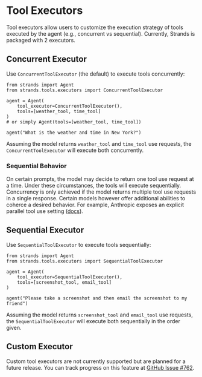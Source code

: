 # Tool Executors

Tool executors allow users to customize the execution strategy of tools executed by the agent (e.g., concurrent vs sequential). Currently, Strands is packaged with 2 executors.

## Concurrent Executor

Use `ConcurrentToolExecutor` (the default) to execute tools concurrently:

```
from strands import Agent
from strands.tools.executors import ConcurrentToolExecutor

agent = Agent(
    tool_executor=ConcurrentToolExecutor(), 
    tools=[weather_tool, time_tool]
)
# or simply Agent(tools=[weather_tool, time_tool])

agent("What is the weather and time in New York?")
```

Assuming the model returns `weather_tool` and `time_tool` use requests, the `ConcurrentToolExecutor` will execute both concurrently.

### Sequential Behavior

On certain prompts, the model may decide to return one tool use request at a time. Under these circumstances, the tools will execute sequentially. Concurrency is only achieved if the model returns multiple tool use requests in a single response. Certain models however offer additional abilities to coherce a desired behavior. For example, Anthropic exposes an explicit parallel tool use setting ([docs](https://docs.anthropic.com/en/docs/agents-and-tools/tool-use/implement-tool-use#parallel-tool-use)).

## Sequential Executor

Use `SequentialToolExecutor` to execute tools sequentially:

```
from strands import Agent
from strands.tools.executors import SequentialToolExecutor

agent = Agent(
    tool_executor=SequentialToolExecutor(), 
    tools=[screenshot_tool, email_tool]
)

agent("Please take a screenshot and then email the screenshot to my friend")
```

Assuming the model returns `screenshot_tool` and `email_tool` use requests, the `SequentialToolExecutor` will execute both sequentially in the order given.

## Custom Executor

Custom tool executors are not currently supported but are planned for a future release. You can track progress on this feature at [GitHub Issue #762](https://github.com/strands-agents/sdk-python/issues/762).

